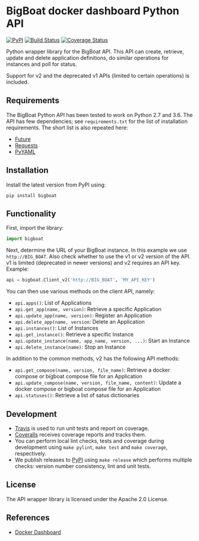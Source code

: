 # BigBoat docker dashboard Python API

[![PyPI](https://img.shields.io/pypi/v/bigboat.svg)](https://pypi.python.org/pypi/bigboat)
[![Build 
Status](https://travis-ci.org/ICTU/bigboat-python-api.svg?branch=master)](https://travis-ci.org/ICTU/bigboat-python-api)
[![Coverage 
Status](https://coveralls.io/repos/github/ICTU/bigboat-python-api/badge.svg?branch=master)](https://coveralls.io/github/ICTU/bigboat-python-api?branch=master)

Python wrapper library for the BigBoat API. This API can create, retrieve, 
update and delete application definitions, do similar operations for instances 
and poll for status.

Support for v2 and the deprecated v1 APIs (limited to certain operations) is 
included.

## Requirements

The BigBoat Python API has been tested to work on Python 2.7 and 3.6. The API 
has few dependencies; see `requirements.txt` for the list of installation 
requirements. The short list is also repeated here:

- [Future](http://python-future.org/overview.html)
- [Requests](http://docs.python-requests.org/en/master/user/install/)
- [PyYAML](http://pyyaml.org/wiki/PyYAMLDocumentation)

## Installation

Install the latest version from PyPI using:

```
pip install bigboat
```

## Functionality

First, import the library:

```python
import bigboat
```

Next, determine the URL of your BigBoat instance. In this example we use 
`http://BIG_BOAT`. Also check whether to use the v1 or v2 version of the API. 
v1 is limited (deprecated in newer versions) and v2 requires an API key. 
Example:

```python
api = bigboat.Client_v2('http://BIG_BOAT', 'MY_API_KEY')
```

You can then use various methods on the client API, namely:
- `api.apps()`: List of Applications
- `api.get_app(name, version)`: Retrieve a specific Application
- `api.update_app(name, version)`: Register an Application
- `api.delete_app(name, version`: Delete an Application
- `api.instances()`: List of Instances
- `api.get_instance()`: Retrieve a specific Instance
- `api.update_instance(name, app_name, version, ...)`: Start an Instance
- `api.delete_instance(name)`: Stop an Instance

In addition to the common methods, v2 has the following API methods:
- `api.get_compose(name, version, file_name)`: Retrieve a docker compose or 
  bigboat compose file for an Application
- `api.update_compose(name, version, file_name, content)`: Update a docker 
  compose or bigboat compose file for an Application
- `api.statuses()`: Retrieve a list of satus dictionaries

## Development

- [Travis](https://travis-ci.org/ICTU/bigboat-python-api) is used to run unit 
  tests and report on coverage.
- [Coveralls](https://coveralls.io/github/ICTU/bigboat-python-api) receives 
  coverage reports and tracks them.
- You can perform local lint checks, tests and coverage during development 
  using `make pylint`, `make test` and `make coverage`, respectively.
- We publish releases to [PyPI](https://pypi.python.org/pypi/bigboat) using 
  `make release` which performs multiple checks: version number consistency, 
  lint and unit tests.

## License

The API wrapper library is licensed under the Apache 2.0 License.

## References

- [Docker Dashboard](https://github.com/ICTU/docker-dashboard)
